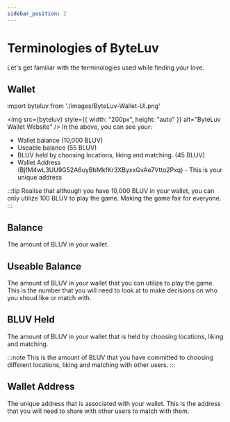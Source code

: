 ```yaml
---
sidebar_position: 2
---
```


# Terminologies of ByteLuv

Let's get familiar with the terminologies used while finding your love.

## Wallet
import byteluv from './images/ByteLuv-Wallet-UI.png'

<img src={byteluv} style={{ width: "200px", height: "auto" }} alt="ByteLuv Wallet Website" />
In the above, you can see your:
- Wallet balance (10,000 BLUV)
- Useable balance (55 BLUV)
- BLUV held by choosing locations, liking and matching. (45 BLUV)
- Wallet Address (BjfM4wL3UU9G52A6uyBbMkfKr3XByxxGvAe7Vtto2Pxq) - This is your unique address 

:::tip
Realise that although you have 10,000 BLUV in your wallet, you can only utilize 100 BLUV to play the game. Making the game fair for everyone.
:::

## Balance

The amount of BLUV in your wallet.

## Useable Balance

The amount of BLUV in your wallet that you can utilize to play the game. This is the number that you will need to look at to make decisions on who you shoud like or match with.

## BLUV Held

The amount of BLUV in your wallet that is held by choosing locations, liking and matching.

:::note
This is the amount of BLUV that you have committed to choosing different locations, liking and matching with other users.
:::

## Wallet Address

The unique address that is associated with your wallet. This is the address that you will need to share with other users to match with them.



<!-- ## Lock

`Locking` is the process of commiting a certain amount of $BLUV tokens to a specific action, from your wallet into the **[stash](#stash)**.
1. `locking` does not mean you are losing the tokens, it just means you are committing them to a specific action. (e.g. Playing a game, interacting with other users)
2. `Locking` in ByteLuv is the only way you can play the game and interact with other users.
3. There will always be a duration set for the lock, after which you can **[unlock](#unlock)** the tokens back into your wallet.

## Unlock

`Unlocking` is the process of releasing the tokens that you have **[locked](#lock)** in your **[stash](#stash)** back into your wallet.
- Typically, you will unlock your tokens after the round of game has ended or after you have finished interacting with other users.

## Stash

`Stash` is the tokens that you have locked in your wallet.
1. `Stash` is the amount of tokens that you have locked in your wallet.
2. Actions that you take in the game will affect the amount of tokens in your `stash` through **[freezing](#freeze)**  (e.g. staking on other users, playing games)
3. `Stash` will be reset at the beginning each \$BLUV cycle, unless you **[match](byteluv-match)** with another user.

## Freeze

`Freezing` is the process of locking a certain amount of \$BLUV tokens in your **[stash](#stash)** until the end of the \$BLUV cycle.
- Typically, you will freeze your tokens after using balance in you **[stash](#stash)** to stake on other users or playing games.

## Matched-Frozen

`Matched-Frozen` is the process of locking a certain amount of $BLUV tokens in your **[stash](#stash)** after you have **[match](byteluv-match)** with another user. This amount of tokens will be brought forward from game to game until you decide to **[match](./byteluv-match)** with the user or you have matched successfully.
- *Think of it as a commitment to the other user that you are interested in them.* -->